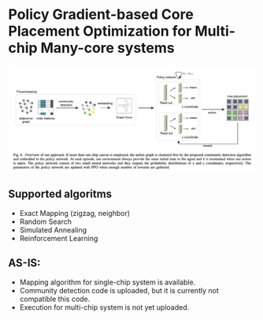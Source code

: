 # Policy Gradient-based Core Placement Optimization for Multi-chip Many-core systems


![Overview](./Overview.png)

## Supported algoritms
* Exact Mapping (zigzag, neighbor)
* Random Search
* Simulated Annealing
* Reinforcement Learning

## AS-IS:
* Mapping algorithm for single-chip system is available.
* Community detection code is uploaded, but it is currently not compatible this code.
* Execution for multi-chip system is not yet uploaded.
